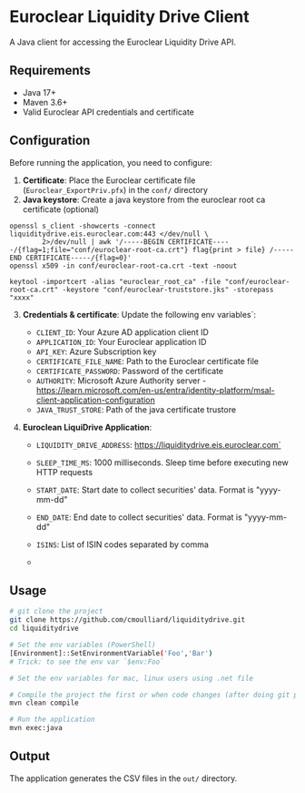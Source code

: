 # Euroclear Liquidity Drive Client

A Java client for accessing the Euroclear Liquidity Drive API.

## Requirements

- Java 17+
- Maven 3.6+
- Valid Euroclear API credentials and certificate

## Configuration

Before running the application, you need to configure:

1. **Certificate**: Place the Euroclear certificate file (`Euroclear_ExportPriv.pfx`) in the `conf/` directory
2. **Java keystore**: Create a java keystore from the euroclear root ca certificate (optional)
```shell
openssl s_client -showcerts -connect liquiditydrive.eis.euroclear.com:443 </dev/null \
        2>/dev/null | awk '/-----BEGIN CERTIFICATE-----/{flag=1;file="conf/euroclear-root-ca.crt"} flag{print > file} /-----END CERTIFICATE-----/{flag=0}'
openssl x509 -in conf/euroclear-root-ca.crt -text -noout

keytool -importcert -alias "euroclear_root_ca" -file "conf/euroclear-root-ca.crt" -keystore "conf/euroclear-truststore.jks" -storepass "xxxx"
```
3. **Credentials & certificate**: Update the following env variables`:
   - `CLIENT_ID`: Your Azure AD application client ID
   - `APPLICATION_ID`: Your Euroclear application ID
   - `API_KEY`: Azure Subscription key
   - `CERTIFICATE_FILE_NAME`: Path to the Euroclear certificate file
   - `CERTIFICATE_PASSWORD`: Password of the  certificate
   - `AUTHORITY`: Microsoft Azure Authority server - https://learn.microsoft.com/en-us/entra/identity-platform/msal-client-application-configuration
   - `JAVA_TRUST_STORE`: Path of the java certificate trustore

4. **Euroclean LiquiDrive Application**: 
   - `LIQUIDITY_DRIVE_ADDRESS`: https://liquiditydrive.eis.euroclear.com`
   - `SLEEP_TIME_MS`: 1000 milliseconds. Sleep time before executing new HTTP requests

   - `START_DATE`: Start date to collect securities' data. Format is "yyyy-mm-dd"
   - `END_DATE`: End date to collect securities' data. Format is "yyyy-mm-dd"
   - `ISINS`: List of ISIN codes separated by comma
   - 
## Usage

```bash
# git clone the project
git clone https://github.com/cmoulliard/liquiditydrive.git
cd liquiditydrive

# Set the env variables (PowerShell)
[Environment]::SetEnvironmentVariable('Foo','Bar')
# Trick: to see the env var `$env:Foo`

# Set the env variables for mac, linux users using .net file

# Compile the project the first or when code changes (after doing git pull)
mvn clean compile

# Run the application
mvn exec:java
```

## Output

The application generates the CSV files in the `out/` directory.